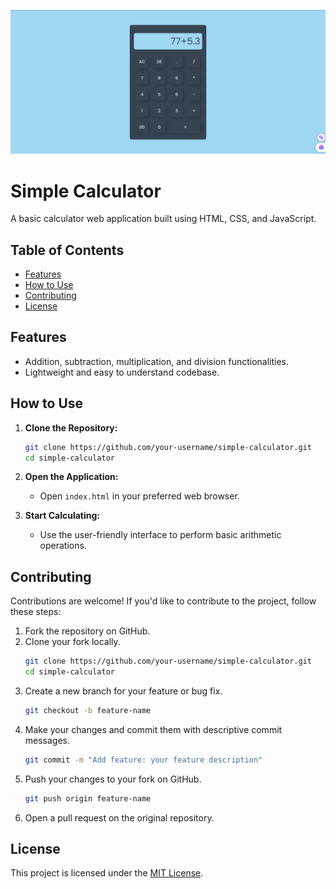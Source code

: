 ![Calculator Screenshot](screenshot.png)

# Simple Calculator

A basic calculator web application built using HTML, CSS, and JavaScript.

## Table of Contents

- [Features](#features)
- [How to Use](#how-to-use)
- [Contributing](#contributing)
- [License](#license)

## Features

- Addition, subtraction, multiplication, and division functionalities.
- Lightweight and easy to understand codebase.

## How to Use

1. **Clone the Repository:**
   ```bash
   git clone https://github.com/your-username/simple-calculator.git
   cd simple-calculator
   ```

2. **Open the Application:**
   - Open `index.html` in your preferred web browser.

3. **Start Calculating:**
   - Use the user-friendly interface to perform basic arithmetic operations.

## Contributing

Contributions are welcome! If you'd like to contribute to the project, follow these steps:

1. Fork the repository on GitHub.
2. Clone your fork locally.
   ```bash
   git clone https://github.com/your-username/simple-calculator.git
   cd simple-calculator
   ```
3. Create a new branch for your feature or bug fix.
   ```bash
   git checkout -b feature-name
   ```
4. Make your changes and commit them with descriptive commit messages.
   ```bash
   git commit -m "Add feature: your feature description"
   ```
5. Push your changes to your fork on GitHub.
   ```bash
   git push origin feature-name
   ```
6. Open a pull request on the original repository.

## License

This project is licensed under the [MIT License](LICENSE).
